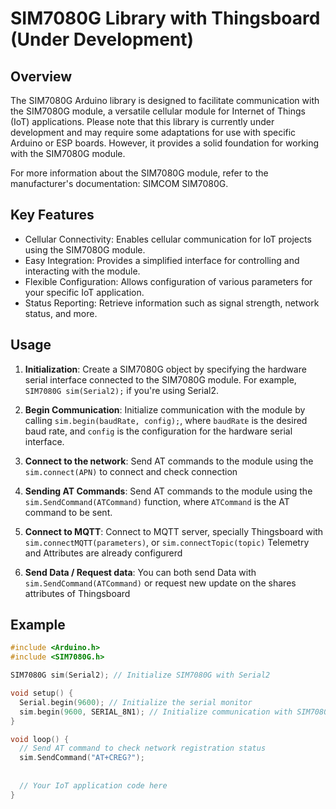 # SIM7080G Library with Thingsboard (Under Development)

## Overview

The SIM7080G Arduino library is designed to facilitate communication with the SIM7080G module, a versatile cellular module for Internet of Things (IoT) applications. 
Please note that this library is currently under development and may require some adaptations for use with specific Arduino or ESP boards. However, it provides a solid foundation for working with 
the SIM7080G module.

For more information about the SIM7080G module, refer to the manufacturer's documentation: SIMCOM SIM7080G.

## Key Features

- Cellular Connectivity: Enables cellular communication for IoT projects using the SIM7080G module.
- Easy Integration: Provides a simplified interface for controlling and interacting with the module.
- Flexible Configuration: Allows configuration of various parameters for your specific IoT application.
- Status Reporting: Retrieve information such as signal strength, network status, and more.

## Usage

1. **Initialization**: Create a SIM7080G object by specifying the hardware serial interface connected to the SIM7080G module. For example, `SIM7080G sim(Serial2);` if you're using Serial2.

2. **Begin Communication**: Initialize communication with the module by calling `sim.begin(baudRate, config);`, where `baudRate` is the desired baud rate, and `config` is the configuration for the hardware serial interface.

3. **Connect to the network**: Send AT commands to the module using the `sim.connect(APN)` to connect and check connection

4. **Sending AT Commands**: Send AT commands to the module using the `sim.SendCommand(ATCommand)` function, where `ATCommand` is the AT command to be sent.

5. **Connect to MQTT**: Connect to MQTT server, specially Thingsboard with `sim.connectMQTT(parameters)`, or `sim.connectTopic(topic)` Telemetry and Attributes are already configurerd

6. **Send Data / Request data**: You can both send Data with `sim.SendCommand(ATCommand)` or request new update on the shares attributes of Thingsboard



## Example

```cpp
#include <Arduino.h>
#include <SIM7080G.h>

SIM7080G sim(Serial2); // Initialize SIM7080G with Serial2

void setup() {
  Serial.begin(9600); // Initialize the serial monitor
  sim.begin(9600, SERIAL_8N1); // Initialize communication with SIM7080G
}

void loop() {
  // Send AT command to check network registration status
  sim.SendCommand("AT+CREG?");
  
  
  // Your IoT application code here
}
